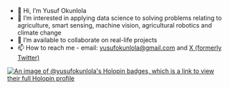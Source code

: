 - 👋 Hi, I’m Yusuf Okunlola
- 👀 I’m interested in applying data science to solving problems relating to agriculture, smart sensing, machine vision, agricultural robotics and climate change
- 💞️ I’m available to collaborate on real-life projects
- 📫 How to reach me - email: yusufokunlola@gmail.com and <a href="https://www.x.com/yusufokunlola/" target="_blank">X (formerly Twitter)</a>

[![An image of @yusufokunlola's Holopin badges, which is a link to view their full Holopin profile](https://holopin.me/yusufokunlola)](https://holopin.io/@yusufokunlola) 


<!---
yusufokunlola/yusufokunlola is a ✨ special ✨ repository because its `README.md` (this file) appears on your GitHub profile.
You can click the Preview link to take a look at your changes.
--->
